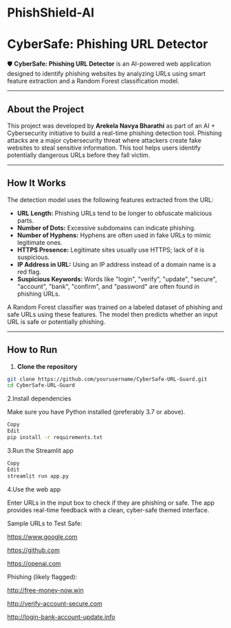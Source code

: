 # PhishShield-AI

# CyberSafe: Phishing URL Detector

🛡️ **CyberSafe: Phishing URL Detector** is an AI-powered web application designed to identify phishing websites by analyzing URLs using smart feature extraction and a Random Forest classification model.

---

## About the Project

This project was developed by **Arekela Navya Bharathi** as part of an AI + Cybersecurity initiative to build a real-time phishing detection tool. Phishing attacks are a major cybersecurity threat where attackers create fake websites to steal sensitive information. This tool helps users identify potentially dangerous URLs before they fall victim.

---

## How It Works

The detection model uses the following features extracted from the URL:

- **URL Length:** Phishing URLs tend to be longer to obfuscate malicious parts.  
- **Number of Dots:** Excessive subdomains can indicate phishing.  
- **Number of Hyphens:** Hyphens are often used in fake URLs to mimic legitimate ones.  
- **HTTPS Presence:** Legitimate sites usually use HTTPS; lack of it is suspicious.  
- **IP Address in URL:** Using an IP address instead of a domain name is a red flag.  
- **Suspicious Keywords:** Words like "login", "verify", "update", "secure", "account", "bank", "confirm", and "password" are often found in phishing URLs.

A Random Forest classifier was trained on a labeled dataset of phishing and safe URLs using these features. The model then predicts whether an input URL is safe or potentially phishing.

---

## How to Run

1. **Clone the repository**

```bash
git clone https://github.com/yourusername/CyberSafe-URL-Guard.git
cd CyberSafe-URL-Guard


```
2.Install dependencies

Make sure you have Python installed (preferably 3.7 or above).

```bash
Copy
Edit
pip install -r requirements.txt

```

3.Run the Streamlit app

```bash
Copy
Edit
streamlit run app.py
```


4.Use the web app

Enter URLs in the input box to check if they are phishing or safe. The app provides real-time feedback with a clean, cyber-safe themed interface.




Sample URLs to Test
Safe:

https://www.google.com

https://github.com

https://openai.com

Phishing (likely flagged):

http://free-money-now.win

http://verify-account-secure.com

http://login-bank-account-update.info
